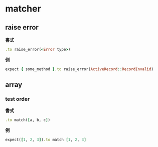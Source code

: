 # matcher

## raise error

**書式**
```ruby
.to raise_error(<Error type>)
```

**例**
```ruby
expect { some_method }.to raise_error(ActiveRecord::RecordInvalid)
```

## array

### test order

**書式**
```ruby
.to match([a, b, c])
```

**例**

```ruby
expect([1, 2, 3]).to match [1, 2, 3]
```
